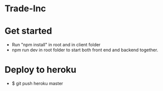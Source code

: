 # Trade-Inc
# Get started

- Run "npm install" in root and in client folder
- npm run dev in root folder to start both front end and backend together.

# Deploy to heroku
- $ git push heroku master

